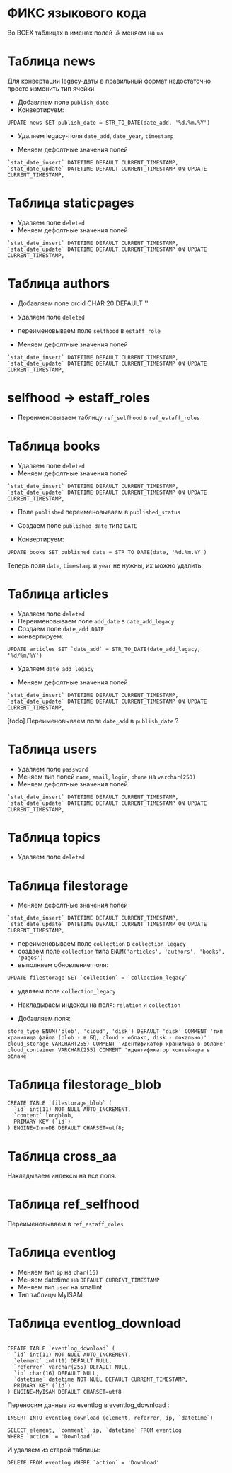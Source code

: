 # ФИКС языкового кода

Во ВСЕХ таблицах в именах полей `uk` меняем на `ua`

# Таблица news

Для конвертации legacy-даты в правильный формат недостаточно просто изменить тип ячейки. 

- Добавляем поле `publish_date`
- Конвертируем:
```
UPDATE news SET publish_date = STR_TO_DATE(date_add, '%d.%m.%Y')
```
- Удаляем legacy-поля `date_add`, `date_year`, `timestamp`

- Меняем дефолтные значения полей 
```
`stat_date_insert` DATETIME DEFAULT CURRENT_TIMESTAMP,
`stat_date_update` DATETIME DEFAULT CURRENT_TIMESTAMP ON UPDATE CURRENT_TIMESTAMP,
```


# Таблица staticpages

- Удаляем поле `deleted` 
- Меняем дефолтные значения полей 
```
`stat_date_insert` DATETIME DEFAULT CURRENT_TIMESTAMP,
`stat_date_update` DATETIME DEFAULT CURRENT_TIMESTAMP ON UPDATE CURRENT_TIMESTAMP,
```

# Таблица authors

- Добавляем поле orcid CHAR 20 DEFAULT ''
- Удаляем поле `deleted`
- переименовываем поле `selfhood` в `estaff_role`

- Меняем дефолтные значения полей 
```
`stat_date_insert` DATETIME DEFAULT CURRENT_TIMESTAMP,
`stat_date_update` DATETIME DEFAULT CURRENT_TIMESTAMP ON UPDATE CURRENT_TIMESTAMP,
```

# selfhood -> estaff_roles

- Переименовываем таблицу `ref_selfhood` в `ref_estaff_roles`

# Таблица books

- Удаляем поле `deleted`
- Меняем дефолтные значения полей 
```
`stat_date_insert` DATETIME DEFAULT CURRENT_TIMESTAMP,
`stat_date_update` DATETIME DEFAULT CURRENT_TIMESTAMP ON UPDATE CURRENT_TIMESTAMP,
```
- Поле `published` переименовываем в `published_status`

- Создаем поле `published_date` типа `DATE`

- Конвертируем:
```
UPDATE books SET published_date = STR_TO_DATE(date, '%d.%m.%Y')
```

Теперь поля `date`, `timestamp` и `year` не нужны, их можно удалить. 

# Таблица articles

- Удаляем поле `deleted`
- Переименовываем поле `add_date` в `date_add_legacy`
- Создаем поле `date_add DATE`
- конвертируем:
```
UPDATE articles SET `date_add` = STR_TO_DATE(date_add_legacy, '%d/%m/%Y')
```
- Удаляем `date_add_legacy`

- Меняем дефолтные значения полей
```
`stat_date_insert` DATETIME DEFAULT CURRENT_TIMESTAMP,
`stat_date_update` DATETIME DEFAULT CURRENT_TIMESTAMP ON UPDATE CURRENT_TIMESTAMP,
```

[todo] Переименовываем поле `date_add` в `publish_date` ?

# Таблица users

- Удаляем поле `password`
- Меняем тип полей `name`, `email`, `login`, `phone` на `varchar(250)`
- Меняем дефолтные значения полей 
```
`stat_date_insert` DATETIME DEFAULT CURRENT_TIMESTAMP,
`stat_date_update` DATETIME DEFAULT CURRENT_TIMESTAMP ON UPDATE CURRENT_TIMESTAMP,
```

# Таблица topics

- Удаляем поле `deleted`

# Таблица filestorage
- Меняем дефолтные значения полей 
```
`stat_date_insert` DATETIME DEFAULT CURRENT_TIMESTAMP,
`stat_date_update` DATETIME DEFAULT CURRENT_TIMESTAMP ON UPDATE CURRENT_TIMESTAMP,
```
- переименовываем поле `collection` в `collection_legacy`
- создаем поле `collection` типа `ENUM('articles', 'authors', 'books', 'pages')`
- выполняем обновление поля:
```
UPDATE filestorage SET `collection` = `collection_legacy`
```
- удаляем поле `collection_legacy` 
- Накладываем индексы на поля: `relation` и `collection`

- Добавляем поля:
```
store_type ENUM('blob', 'cloud', 'disk') DEFAULT 'disk' COMMENT 'тип хранилища файла (blob - в БД, cloud - облако, disk - локально)'
cloud_storage VARCHAR(255) COMMENT 'идентификатор хранилища в облаке'
cloud_container VARCHAR(255) COMMENT 'идентификатор контейнера в облаке'
```

# Таблица filestorage_blob

```
CREATE TABLE `filestorage_blob` (
  `id` int(11) NOT NULL AUTO_INCREMENT,
  `content` longblob,
  PRIMARY KEY (`id`)
) ENGINE=InnoDB DEFAULT CHARSET=utf8;
```

# Таблица cross_aa

Накладываем индексы на все поля.

# Таблица ref_selfhood

Переименовываем в `ref_estaff_roles`

# Таблица eventlog

- Меняем тип `ip` на `char(16)`
- Меняем datetime на `DEFAULT CURRENT_TIMESTAMP`
- Меняем тип `user` на smallint
- Тип таблицы MyISAM

# Таблица eventlog_download
```

CREATE TABLE `eventlog_download` (
  `id` int(11) NOT NULL AUTO_INCREMENT,
  `element` int(11) DEFAULT NULL,
  `referrer` varchar(255) DEFAULT NULL,
  `ip` char(16) DEFAULT NULL,
  `datetime` datetime NOT NULL DEFAULT CURRENT_TIMESTAMP,
  PRIMARY KEY (`id`)
) ENGINE=MyISAM DEFAULT CHARSET=utf8

```
Переносим данные из eventlog в eventlog_download :

```
INSERT INTO eventlog_download (element, referrer, ip, `datetime`)

SELECT element, `comment`, ip, `datetime` FROM eventlog
WHERE `action` = 'Download'
```

И удаляем из старой таблицы:
```
DELETE FROM eventlog WHERE `action` = 'Download'
```

